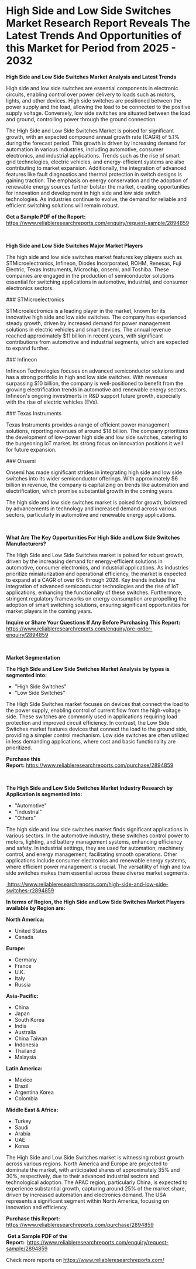 <p><h1>High Side and Low Side Switches Market Research Report Reveals The Latest Trends And Opportunities of this Market for Period from 2025 - 2032</h1></p><p><strong>High Side and Low Side Switches Market Analysis and Latest Trends</strong></p>
<p><p>High side and low side switches are essential components in electronic circuits, enabling control over power delivery to loads such as motors, lights, and other devices. High side switches are positioned between the power supply and the load, allowing the load to be connected to the positive supply voltage. Conversely, low side switches are situated between the load and ground, controlling power through the ground connection. </p><p>The High Side and Low Side Switches Market is poised for significant growth, with an expected compound annual growth rate (CAGR) of 5.1% during the forecast period. This growth is driven by increasing demand for automation in various industries, including automotive, consumer electronics, and industrial applications. Trends such as the rise of smart grid technologies, electric vehicles, and energy-efficient systems are also contributing to market expansion. Additionally, the integration of advanced features like fault diagnostics and thermal protection in switch designs is gaining traction. The emphasis on energy conservation and the adoption of renewable energy sources further bolster the market, creating opportunities for innovation and development in high side and low side switch technologies. As industries continue to evolve, the demand for reliable and efficient switching solutions will remain robust.</p></p>
<p><strong>Get a Sample PDF of the Report:&nbsp;</strong> <a href="https://www.reliableresearchreports.com/enquiry/request-sample/2894859?utm_campaign=2954&utm_medium=2&utm_source=Github&utm_content=ia&utm_term=15032025&utm_id=high-side-and-low-side-switches">https://www.reliableresearchreports.com/enquiry/request-sample/2894859</a></p>
<p>&nbsp;</p>
<p><strong>High Side and Low Side Switches Major Market Players</strong></p>
<p><p>The high side and low side switches market features key players such as STMicroelectronics, Infineon, Diodes Incorporated, ROHM, Renesas, Fuji Electric, Texas Instruments, Microchip, onsemi, and Toshiba. These companies are engaged in the production of semiconductor solutions essential for switching applications in automotive, industrial, and consumer electronics sectors.</p><p>### STMicroelectronics</p><p>STMicroelectronics is a leading player in the market, known for its innovative high side and low side switches. The company has experienced steady growth, driven by increased demand for power management solutions in electric vehicles and smart devices. The annual revenue reached approximately $11 billion in recent years, with significant contributions from automotive and industrial segments, which are expected to expand further.</p><p>### Infineon</p><p>Infineon Technologies focuses on advanced semiconductor solutions and has a strong portfolio in high and low side switches. With revenues surpassing $10 billion, the company is well-positioned to benefit from the growing electrification trends in automotive and renewable energy sectors. Infineon's ongoing investments in R&D support future growth, especially with the rise of electric vehicles (EVs).</p><p>### Texas Instruments</p><p>Texas Instruments provides a range of efficient power management solutions, reporting revenues of around $18 billion. The company prioritizes the development of low-power high side and low side switches, catering to the burgeoning IoT market. Its strong focus on innovation positions it well for future expansion.</p><p>### Onsemi</p><p>Onsemi has made significant strides in integrating high side and low side switches into its wider semiconductor offerings. With approximately $6 billion in revenue, the company is capitalizing on trends like automation and electrification, which promise substantial growth in the coming years.</p><p>The high side and low side switches market is poised for growth, bolstered by advancements in technology and increased demand across various sectors, particularly in automotive and renewable energy applications.</p></p>
<p>&nbsp;</p>
<p><strong>What Are The Key Opportunities For High Side and Low Side Switches Manufacturers?</strong></p>
<p><p>The High Side and Low Side Switches market is poised for robust growth, driven by the increasing demand for energy-efficient solutions in automotive, consumer electronics, and industrial applications. As industries prioritize miniaturization and operational efficiency, the market is expected to expand at a CAGR of over 6% through 2028. Key trends include the integration of advanced semiconductor technologies and the rise of IoT applications, enhancing the functionality of these switches. Furthermore, stringent regulatory frameworks on energy consumption are propelling the adoption of smart switching solutions, ensuring significant opportunities for market players in the coming years.</p></p>
<p><strong>Inquire or Share Your Questions If Any Before Purchasing This Report:</strong> <a href="https://www.reliableresearchreports.com/enquiry/pre-order-enquiry/2894859?utm_campaign=2954&utm_medium=2&utm_source=Github&utm_content=ia&utm_term=15032025&utm_id=high-side-and-low-side-switches">https://www.reliableresearchreports.com/enquiry/pre-order-enquiry/2894859</a></p>
<p>&nbsp;</p>
<p><strong>Market Segmentation</strong></p>
<p><strong>The High Side and Low Side Switches Market Analysis by types is segmented into:</strong></p>
<p><ul><li>"High Side Switches"</li><li>"Low Side Switches"</li></ul></p>
<p><p>The High Side Switches market focuses on devices that connect the load to the power supply, enabling control of current flow from the high-voltage side. These switches are commonly used in applications requiring load protection and improved circuit efficiency. In contrast, the Low Side Switches market features devices that connect the load to the ground side, providing a simpler control mechanism. Low side switches are often utilized in less demanding applications, where cost and basic functionality are prioritized.</p></p>
<p><strong>Purchase this Report:&nbsp;</strong><a href="https://www.reliableresearchreports.com/purchase/2894859?utm_campaign=2954&utm_medium=2&utm_source=Github&utm_content=ia&utm_term=15032025&utm_id=high-side-and-low-side-switches">https://www.reliableresearchreports.com/purchase/2894859</a></p>
<p>&nbsp;</p>
<p><strong>The High Side and Low Side Switches Market Industry Research by Application is segmented into:</strong></p>
<p><ul><li>"Automotive"</li><li>"Industrial"</li><li>"Others"</li></ul></p>
<p><p>The high side and low side switches market finds significant applications in various sectors. In the automotive industry, these switches control power to motors, lighting, and battery management systems, enhancing efficiency and safety. In industrial settings, they are used for automation, machinery control, and energy management, facilitating smooth operations. Other applications include consumer electronics and renewable energy systems, where efficient power management is crucial. The versatility of high and low side switches makes them essential across these diverse market segments.</p></p>
<p><a href="https://www.reliableresearchreports.com/high-side-and-low-side-switches-r2894859?utm_campaign=2954&utm_medium=2&utm_source=Github&utm_content=ia&utm_term=15032025&utm_id=high-side-and-low-side-switches">&nbsp;https://www.reliableresearchreports.com/high-side-and-low-side-switches-r2894859</a></p>
<p><strong>In terms of Region, the High Side and Low Side Switches Market Players available by Region are:</strong></p>
<p>
    <p> <strong> North America: </strong>
        <ul>
            <li>United States</li>
            <li>Canada</li>
        </ul>
        </p> 
    <p> <strong> Europe: </strong>
        <ul>
            <li>Germany</li>
            <li>France</li>
            <li>U.K.</li>
            <li>Italy</li>
            <li>Russia</li>
        </ul>
        </p> 
    <p> <strong> Asia-Pacific: </strong>
        <ul>
            <li>China</li>
            <li>Japan</li>
            <li>South Korea</li>
            <li>India</li>
            <li>Australia</li>
            <li>China Taiwan</li>
            <li>Indonesia</li>
            <li>Thailand</li>
            <li>Malaysia</li>
        </ul>
        </p> 
    <p> <strong> Latin America: </strong>
        <ul>
            <li>Mexico</li>
            <li>Brazil</li>
            <li>Argentina Korea</li>
            <li>Colombia</li>
        </ul>
        </p> 
    <p> <strong> Middle East & Africa: </strong>
        <ul>
            <li>Turkey</li>
            <li>Saudi</li>
            <li>Arabia</li>
            <li>UAE</li>
            <li>Korea</li>
        </ul>
    </p>
    </p>
<p><p>The High Side and Low Side Switches market is witnessing robust growth across various regions. North America and Europe are projected to dominate the market, with anticipated shares of approximately 35% and 30%, respectively, due to their advanced industrial sectors and technological adoption. The APAC region, particularly China, is expected to experience substantial growth, capturing around 25% of the market share, driven by increased automation and electronics demand. The USA represents a significant segment within North America, focusing on innovation and efficiency.</p></p>
<p><strong>Purchase this Report: </strong><a href="https://www.reliableresearchreports.com/purchase/2894859?utm_campaign=2954&utm_medium=2&utm_source=Github&utm_content=ia&utm_term=15032025&utm_id=high-side-and-low-side-switches">https://www.reliableresearchreports.com/purchase/2894859</a></p>
<p>&nbsp;<strong>Get a Sample PDF of the Report:&nbsp;&nbsp;</strong><a href="https://www.reliableresearchreports.com/enquiry/request-sample/2894859?utm_campaign=2954&utm_medium=2&utm_source=Github&utm_content=ia&utm_term=15032025&utm_id=high-side-and-low-side-switches">https://www.reliableresearchreports.com/enquiry/request-sample/2894859</a></p>
<p><strong></strong></p>
<p>Check more reports on <a href="https://www.reliableresearchreports.com/?utm_campaign=2954&utm_medium=2&utm_source=Github&utm_content=ia&utm_term=15032025&utm_id=high-side-and-low-side-switches">https://www.reliableresearchreports.com/</a></p>